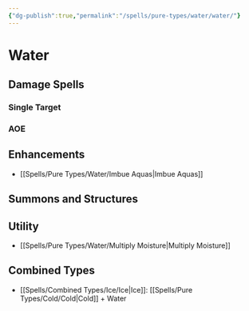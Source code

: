 ```yaml
---
{"dg-publish":true,"permalink":"/spells/pure-types/water/water/"}
---
```


# Water
## Damage Spells

### Single Target

### AOE

## Enhancements
- [[Spells/Pure Types/Water/Imbue Aquas\|Imbue Aquas]]
## Summons and Structures

## Utility
- [[Spells/Pure Types/Water/Multiply Moisture\|Multiply Moisture]]
## Combined Types
- [[Spells/Combined Types/Ice/Ice\|Ice]]: [[Spells/Pure Types/Cold/Cold\|Cold]] + Water